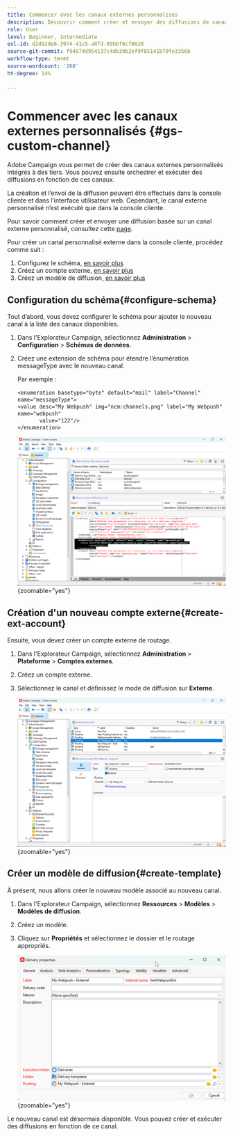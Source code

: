 ```yaml
---
title: Commencer avec les canaux externes personnalisés
description: Découvrir comment créer et envoyer des diffusions de canaux externes personnalisées à l’aide d’Adobe Campaign Web
role: User
level: Beginner, Intermediate
exl-id: d2d92de6-3974-41c5-a0fd-09bbf6cf0020
source-git-commit: f94074d954137c4db39b2ef9f85141b79fe3356b
workflow-type: tm+mt
source-wordcount: '268'
ht-degree: 14%

---
```


# Commencer avec les canaux externes personnalisés {#gs-custom-channel}

Adobe Campaign vous permet de créer des canaux externes personnalisés intégrés à des tiers. Vous pouvez ensuite orchestrer et exécuter des diffusions en fonction de ces canaux.

La création et l’envoi de la diffusion peuvent être effectués dans la console cliente et dans l’interface utilisateur web. Cependant, le canal externe personnalisé n’est exécuté que dans la console cliente.

Pour savoir comment créer et envoyer une diffusion basée sur un canal externe personnalisé, consultez cette [page](https://experienceleague.adobe.com/docs/campaign-web/v8/msg/gs-custom-channel.html).

Pour créer un canal personnalisé externe dans la console cliente, procédez comme suit :

1. Configurez le schéma, [en savoir plus](#configure-schema)
1. Créez un compte externe, [en savoir plus](#create-ext-account)
1. Créez un modèle de diffusion, [en savoir plus](#create-template)

## Configuration du schéma{#configure-schema}

Tout d’abord, vous devez configurer le schéma pour ajouter le nouveau canal à la liste des canaux disponibles.

1. Dans l&#39;Explorateur Campaign, sélectionnez **Administration** > **Configuration** > **Schémas de données**.

1. Créez une extension de schéma pour étendre l’énumération messageType avec le nouveau canal.

   Par exemple :

   ```
   <enumeration basetype="byte" default="mail" label="Channel" name="messageType">
   <value desc="My Webpush" img="ncm:channels.png" label="My Webpush" name="webpush"
          value="122"/>
   </enumeration>
   ```

   ![](assets/cus-schema.png){zoomable="yes"}

## Création d&#39;un nouveau compte externe{#create-ext-account}

Ensuite, vous devez créer un compte externe de routage.

1. Dans l&#39;Explorateur Campaign, sélectionnez **Administration** > **Plateforme** > **Comptes externes**.

1. Créez un compte externe.

1. Sélectionnez le canal et définissez le mode de diffusion sur **Externe**.

   ![](assets/cus-ext-account.png){zoomable="yes"}

## Créer un modèle de diffusion{#create-template}

À présent, nous allons créer le nouveau modèle associé au nouveau canal.

1. Dans l&#39;Explorateur Campaign, sélectionnez **Ressources** > **Modèles** > **Modèles de diffusion**.

1. Créez un modèle.

1. Cliquez sur **Propriétés** et sélectionnez le dossier et le routage appropriés.

   ![](assets/cus-template.png){zoomable="yes"}

Le nouveau canal est désormais disponible. Vous pouvez créer et exécuter des diffusions en fonction de ce canal.
